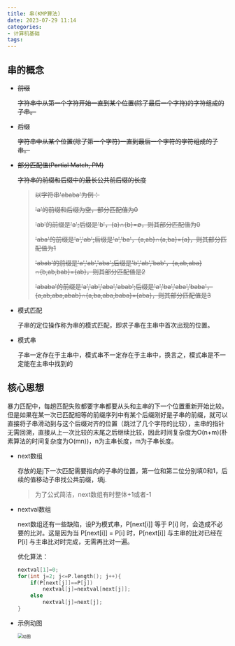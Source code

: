 ```yaml
---
title: 串(KMP算法)
date: 2023-07-29 11:14 
categories:
- 计算机基础
tags:
---
```

<head>
  <meta name="referrer" content="no-referrer" />
</head>



## 串的概念

- ~~前缀~~

  ~~字符串中从第一个字符开始一直到某个位置(除了最后一个字符)的字符组成的子串。~~

- ~~后缀~~

  ~~字符串中从某个位置(除了第一个字符)一直到最后一个字符的字符组成的子串。~~

- ~~部分匹配值(Partial Match, PM)~~

  ~~字符串的前缀和后缀中的最长公共前后缀的长度~~

    > ~~以字符串'ababa'为例：~~
    >
    > ~~'a'的前缀和后缀为空，部分匹配值为0~~
    >
    > ~~'ab'的前缀是'a';后缀是'b'，{a}∩{b}=∅，则其部分匹配值为0~~
    >
    > ~~'aba'的前缀是'a','ab';后缀是'a','ba'，{a,ab}∩{a,ba}={a}，则其部分匹配值为1~~
    >
    > ~~'abab'的前缀是'a','ab','aba';后缀是'b','ab','bab'，{a,ab,aba}∩{b,ab,bab}={ab}，则其部分匹配值是2~~
    >
    > ~~'ababa'的前缀是'a','ab','aba','abab';后缀是'a','ba','aba','baba'，{a,ab,aba,abab}∩{a,ba,aba,baba}={aba}，则其部分匹配值是3~~

- 模式匹配

  子串的定位操作称为串的模式匹配，即求子串在主串中首次出现的位置。

- 模式串

  子串一定存在于主串中，模式串不一定存在于主串中，换言之，模式串是不一定能在主串中找到的

## 核心思想

暴力匹配中，每趟匹配失败都要字串都要从头和主串的下一个位置重新开始比较。但是如果在某一次已匹配相等的前缀序列中有某个后缀刚好是子串的前缀，就可以直接将子串滑动到与这个后缀对齐的位置（跳过了几个字符的比较），主串的指针无需回溯，直接从上一次比较的末尾之后继续比较，因此时间复杂度为O(n+m)(朴素算法的时间复杂度为O(mn))，n为主串长度，m为子串长度。

- next数组

  存放的是j下一次匹配需要指向的子串的位置，第一位和第二位分别填0和1，后续的值移动子串找公共前缀，填j.

  > 为了公式简洁，next数组有时整体+1或者-1

- nextval数组

  next数组还有一些缺陷，设P为模式串，P[next[i]] 等于 P[i] 时，会造成不必要的比对。这是因为当 P[next[i]] = P[i] 时，P[next[i]] 与主串的比对已经在 P[i] 与主串比对时完成，无需再比对一遍。

  优化算法：

  ```cpp
  nextval[1]=0;
  for(int j=2; j<=P.length(); j++){
      if(P[next[j]]==P[j])
          nextval[j]=nextval[next[j]];
      else
          nextval[j]=next[j];
  }
  ```


- 示例动图

  <img src="https://pic4.zhimg.com/v2-bb8efb4778bf4e30b1aae3ed4700523f_b.webp" alt="动图" style="zoom: 67%;" />

